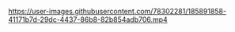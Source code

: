 https://user-images.githubusercontent.com/78302281/185891858-41171b7d-29dc-4437-86b8-82b854adb706.mp4

